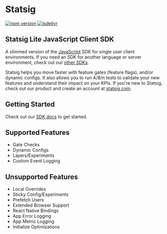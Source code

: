 # Statsig

[![npm version](https://badge.fury.io/js/statsig-js-lite.svg)](https://badge.fury.io/js/statsig-js-lite)
[![jsdelivr](https://data.jsdelivr.com/v1/package/npm/statsig-js-lite/badge)](https://www.jsdelivr.com/package/npm/statsig-js-lite)

## Statsig Lite JavaScript Client SDK

A slimmed version of the [JavaScript](https://github.com/statsig-io/js-client) SDK for single user client environments. If you need an SDK for another language or server environment, check out our [other SDKs](https://docs.statsig.com/#sdks).

Statsig helps you move faster with feature gates (feature flags), and/or dynamic configs. It also allows you to run A/B/n tests to validate your new features and understand their impact on your KPIs. If you're new to Statsig, check out our product and create an account at [statsig.com](https://www.statsig.com).

## Getting Started
Check out our [SDK docs](https://docs.statsig.com/client/jsClientSDK) to get started.


## Supported Features
- Gate Checks
- Dynamic Configs
- Layers/Experiments
- Custom Event Logging


## Unsupported Features
- Local Overrides
- Sticky Config/Experiments
- Prefetch Users
- Extended Browser Support
- React Native Bindings
- App Error Logging
- App Metric Logging
- Initialize Optimizations